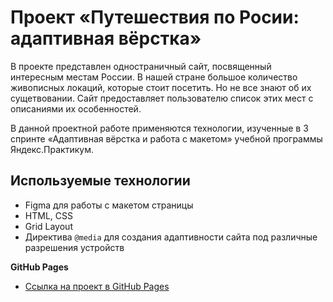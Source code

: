 # Проект «Путешествия по Росии: адаптивная вёрстка»

В проекте представлен одностраничный сайт, посвященный интересным местам России. В нашей стране большое количество живописных локаций, которые стоит посетить. Но не все знают об их сущетвовании. Сайт предоставляет пользователю список этих мест с описаниями их особенностей.

В данной проектной работе применяются технологии, изученные в 3 спринте «Адаптивная вёрстка и работа с макетом» учебной программы Яндекс.Практикум.
## Используемые технологии

- Figma для работы с макетом страницы
- HTML, CSS
- Grid Layout
- Директива `@media` для создания адаптивности сайта под различные разрешения устройств

**GitHub Pages**

- [Ссылка на проект в GitHub Pages](https://anna-spiridonova.github.io/russian-travel/)

